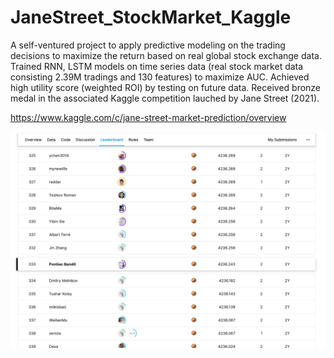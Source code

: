 # JaneStreet_StockMarket_Kaggle

A self-ventured project to apply predictive modeling on the trading decisions to maximize the return based on real global stock exchange data. Trained RNN, LSTM models on time series data (real stock market data consisting 2.39M tradings and 130 features) to maximize AUC. Achieved high utility score (weighted ROI) by testing on future data. Received bronze medal in the associated Kaggle competition lauched by Jane Street (2021).

https://www.kaggle.com/c/jane-street-market-prediction/overview

![alt text](https://github.com/mmbillah/JaneStreet_MarketPrediction_Kaggle/blob/main/JaneStreet_Leaderboard.png?raw=true)
